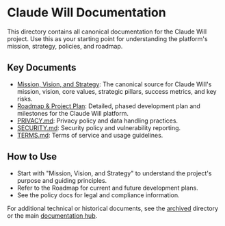 # Claude Will Documentation

This directory contains all canonical documentation for the Claude Will project. Use this as your starting point for understanding the platform's mission, strategy, policies, and roadmap.

## Key Documents

- [Mission, Vision, and Strategy](mission_vision_strategy.md): The canonical source for Claude Will's mission, vision, core values, strategic pillars, success metrics, and key risks.
- [Roadmap &amp; Project Plan](roadmap_and_project_plan.md): Detailed, phased development plan and milestones for the Claude Will platform.
- [PRIVACY.md](PRIVACY.md): Privacy policy and data handling practices.
- [SECURITY.md](SECURITY.md): Security policy and vulnerability reporting.
- [TERMS.md](TERMS.md): Terms of service and usage guidelines.

## How to Use

- Start with "Mission, Vision, and Strategy" to understand the project's purpose and guiding principles.
- Refer to the Roadmap for current and future development plans.
- See the policy docs for legal and compliance information.

For additional technical or historical documents, see the [archived](../archived/) directory or the main [documentation hub](../pages/documentation.html).

